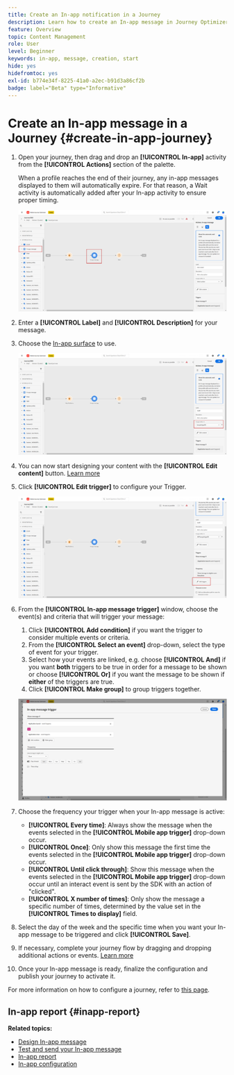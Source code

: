 ```yaml
---
title: Create an In-app notification in a Journey
description: Learn how to create an In-app message in Journey Optimizer
feature: Overview
topic: Content Management
role: User
level: Beginner
keywords: in-app, message, creation, start
hide: yes
hidefromtoc: yes
exl-id: b774e34f-8225-41a0-a2ec-b91d3a86cf2b
badge: label="Beta" type="Informative"
---
```

# Create an In-app message in a Journey {#create-in-app-journey}

1. Open your journey, then drag and drop an **[!UICONTROL In-app]** activity from the **[!UICONTROL Actions]** section of the palette.

    When a profile reaches the end of their journey, any in-app messages displayed to them will automatically expire. For that reason, a Wait activity is automatically added after your In-app activity to ensure proper timing.

    ![](assets/in_app_journey_1.png)

1. Enter a **[!UICONTROL Label]** and **[!UICONTROL Description]** for your message.

1. Choose the [In-app surface](inapp-configuration.md) to use.

    ![](assets/in_app_journey_2.png)

1. You can now start designing your content with the **[!UICONTROL Edit content]** button. [Learn more](design-in-app.md)

1. Click **[!UICONTROL Edit trigger]** to configure your Trigger. 

    ![](assets/in_app_journey_4.png)

1. From the **[!UICONTROL In-app message trigger]** window, choose the event(s) and criteria that will trigger your message:

    1. Click **[!UICONTROL Add condition]** if you want the trigger to consider multiple events or criteria. 
    1. From the **[!UICONTROL Select an event]** drop-down, select the type of event for your trigger.
    1. Select how your events are linked, e.g. choose **[!UICONTROL And]** if you want **both** triggers to be true in order for a message to be shown or choose **[!UICONTROL Or]** if you want the message to be shown if **either** of the triggers are true.
    1. Click **[!UICONTROL Make group]** to group triggers together.

    ![](assets/in_app_journey_3.png)

1. Choose the frequency your trigger when your In-app message is active:

    * **[!UICONTROL Every time]**: Always show the message when the events selected in the **[!UICONTROL Mobile app trigger]** drop-down occur.
    * **[!UICONTROL Once]**: Only show this message the first time the events selected in the **[!UICONTROL Mobile app trigger]** drop-down occur.
    * **[!UICONTROL Until click through]**: Show this message when the events selected in the **[!UICONTROL Mobile app trigger]** drop-down occur until an interact event is sent by the SDK with an action of "clicked".
    * **[!UICONTROL X number of times]**: Only show the message a specific number of times, determined by the value set in the **[!UICONTROL Times to display]** field.

1. Select the day of the week and the specific time when you want your In-app message to be triggered and click **[!UICONTROL Save]**.

1. If necessary, complete your journey flow by dragging and dropping additional actions or events. [Learn more](../building-journeys/about-journey-activities.md)

1. Once your In-app message is ready, finalize the configuration and publish your journey to activate it.

For more information on how to configure a journey, refer to [this page](../building-journeys/journey-gs.md).

## In-app report {#inapp-report}


**Related topics:**

* [Design In-app message](design-in-app.md)
* [Test and send your In-app message](send-in-app.md)
* [In-app report](../reports/campaign-global-report.md#inapp-report)
* [In-app configuration](inapp-configuration.md)
